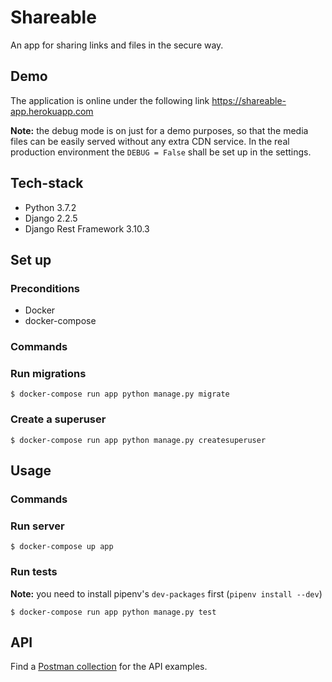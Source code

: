 # Shareable
An app for sharing links and files in the secure way.

## Demo
The application is online under the following link
https://shareable-app.herokuapp.com

**Note:** the debug mode is on just for a demo purposes, so that the media files can be easily served without any extra CDN service. In the real production environment the `DEBUG = False` shall be set up in the settings.

## Tech-stack
- Python 3.7.2
- Django 2.2.5
- Django Rest Framework 3.10.3

## Set up
### Preconditions
- Docker
- docker-compose

### Commands

### Run migrations
```
$ docker-compose run app python manage.py migrate
```

### Create a superuser
```
$ docker-compose run app python manage.py createsuperuser
```

## Usage
### Commands

### Run server
```
$ docker-compose up app
```

### Run tests
**Note:** you need to install pipenv's `dev-packages` first (`pipenv install --dev`)
```
$ docker-compose run app python manage.py test
```

## API
Find a [Postman collection](Shareable.postman_collection.json) for the API examples.
